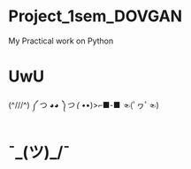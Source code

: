 # Project_1sem_DOVGAN
  My Practical work on Python
# UwU
(^///^) ༼ つ ◕_◕ ༽つ ( •_•)>⌐■-■ ☜(ﾟヮﾟ☜)
#  ¯\_(ツ)_/¯

